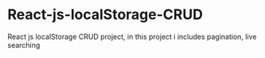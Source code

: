 # React-js-localStorage-CRUD
React js localStorage CRUD project, in this project i includes pagination, live searching

